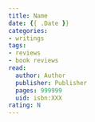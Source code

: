 ```yaml
---
title: Name
date: {{ .Date }}
categories:
- writings
tags:
- reviews
- book reviews
read:
  author: Author
  publisher: Publisher
  pages: 999999
  uid: isbn:XXX
rating: N
---
```


<!--more-->
